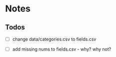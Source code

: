 # Notes

## Todos

- [ ] change data/categories.csv to fields.csv
- [ ] add missing nums to fields.csv - why? why not?

